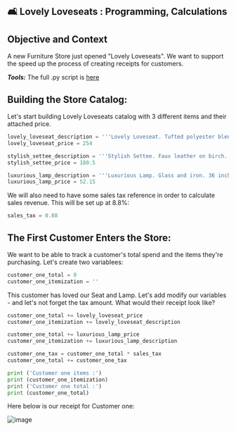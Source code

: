 ## 🛋 Lovely Loveseats : Programming, Calculations

## Objective and Context
A new Furniture Store just opened "Lovely Loveseats". We want to support the speed up the process of creating receipts for customers.

***Tools:*** The full .py script is [here](https://github.com/elizabeth-gj/Codecademy-Projects/blob/master/Carlys-Clippers-Loops-Lists/carlys_clippers_py)

## Building the Store Catalog:

Let's start building Lovely Loveseats catalog with 3 different items and their attached price.
```py
lovely_loveseat_description = '''Lovely Loveseat. Tufted polyester blend on wood. 32 inches high x 40 inches wide x 30 inches deep. Red or white.'''
lovely_loveseat_price = 254

stylish_settee_description = '''Stylish Settee. Faux leather on birch. 29.50 inches high x 54.75 inches wide x 28 inches deep. Black.'''
stylish_settee_price = 180.5

luxurious_lamp_description = '''Luxurious Lamp. Glass and iron. 36 inches tall. Brown with cream shade.'''
luxurious_lamp_price = 52.15
```

We will also need to have some sales tax reference in order to calculate sales revenue. This will be set up at 8.8%:

```py
sales_tax = 0.88
```

## The First Customer Enters the Store:
We want to be able to track a customer's total spend and the items they're purchasing. Let's create two variablees:

```py
customer_one_total = 0
customer_one_itemization = ''
```

This customer has loved our Seat and Lamp. Let's add modify our variables - and let's not forget the tax amount. What would their receipt look like?
```py
customer_one_total += lovely_loveseat_price
customer_one_itemization += lovely_loveseat_description

customer_one_total += luxurious_lamp_price
customer_one_itemization += luxurious_lamp_description

customer_one_tax = customer_one_total * sales_tax
customer_one_total += customer_one_tax

print ('Customer one items :')
print (customer_one_itemization)
print ('Customer one total :')
print (customer_one_total)
```
Here below is our receipt for Customer one:

![image](https://github.com/elizabeth-gj/Codecademy-Projects/assets/64903268/35af0c01-4ae0-455e-a0a9-e4b77b355bef)


